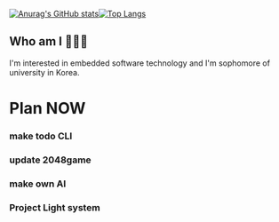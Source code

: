 [![Anurag's GitHub stats](https://github-readme-stats.vercel.app/api?username=HarryKito&theme=synthwave)](https://github.com/anuraghazra/github-readme-stats)[![Top Langs](https://github-readme-stats.vercel.app/api/top-langs/?username=HarryKito&layout=compact)](https://github.com/anuraghazra/github-readme-stats)
## Who am I 🤖🇰🇷
I'm interested in embedded software technology and I'm sophomore of university in Korea.

# Plan NOW
### make todo CLI
### update 2048game
### make own AI
### Project Light system
